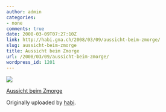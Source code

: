 ```yaml
---
author: admin
categories:
- none
comments: true
date: 2008-03-09T07:27:10Z
link: http://habi.gna.ch/2008/03/09/aussicht-beim-zmorge/
slug: aussicht-beim-zmorge
title: Aussicht beim Zmorge
url: /2008/03/09/aussicht-beim-zmorge/
wordpress_id: 1201
---
```


[![](http://farm4.static.flickr.com/3086/2320683242_9b442d26d8_m.jpg)](http://www.flickr.com/photos/habi/2320683242/)
   

 
  [Aussicht beim Zmorge](http://www.flickr.com/photos/habi/2320683242/)
    

  Originally uploaded by [habi](http://www.flickr.com/people/habi/).
 




  

